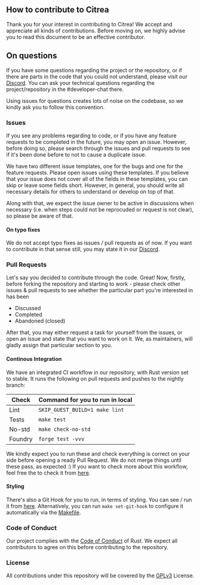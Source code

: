 ## How to contribute to Citrea

Thank you for your interest in contributing to Citrea! We accept and appreciate all kinds of contributions. Before moving on, we highly advise you to read this document to be an effective contributor.

## On questions

If you have some questions regarding the project or the repository, or if there are parts in the code that you could not understand, please visit our [Discord](https://discord.citrea.xyz). You can ask your technical questions regarding the project/repository in the #developer-chat there.

Using issues for questions creates lots of noise on the codebase, so we kindly ask you to follow this convention.

### Issues

If you see any problems regarding to code, or if you have any feature requests to be completed in the future, you may open an issue. However, before doing so, please search through the issues and pull requests to see if it's been done before to not to cause a duplicate issue.

We have two different issue templates, one for the bugs and one for the feature requests. Please open issues using these templates. If you believe that your issue does not cover all of the fields in these templates, you can skip or leave some fields short. However, in general, you should write all necessary details for others to understand or develop on top of that.

Along with that, we expect the issue owner to be active in discussions when necessary (i.e. when steps could not be reprocuded or request is not clear), so please be aware of that.

#### On typo fixes

We do not accept typo fixes as issues / pull requests as of now. If you want to contribute in that sense still, you may state it in our [Discord](https://discord.citrea.xyz).

### Pull Requests

Let's say you decided to contribute through the code. Great! Now, firstly, before forking the repository and starting to work - please check other issues & pull requests to see whether the particular part you're interested in has been

- Discussed
- Completed
- Abandoned (closed)

After that, you may either request a task for yourself from the issues, or open an issue and state that you want to work on it. We, as maintainers, will gladly assign that particular section to you.

#### Continous Integration

We have an integrated CI workflow in our repository, with Rust version set to stable. It runs the following on pull requests and pushes to the nightly branch:

| Check   | Command for you to run in local |
| ------- | ------------------------------- |
| Lint    | `SKIP_GUEST_BUILD=1 make lint`  |
| Tests   | `make test`                     |
| No-std  | `make check-no-std`             |
| Foundry | `forge test -vvv`               |

We kindly expect you to run these and check everything is correct on your side before opening a ready Pull Request. We do not merge things until these pass, as expected :) If you want to check more about this workflow, feel free the to check it from [here](https://github.com/chainwayxyz/citrea/blob/nightly/.github/workflows/checks.yml).

#### Styling

There's also a Git Hook for you to run, in terms of styling. You can see / run it from [here](https://github.com/chainwayxyz/citrea/blob/nightly/.githooks/pre-commit).
Alternatively, you can run `make set-git-hook` to configure it automatically via the [Makefile](https://github.com/chainwayxyz/citrea/blob/585c84a921ba0e896f449a203d199d5bac34050d/Makefile#L72).

### Code of Conduct

Our project complies with the [Code of Conduct](https://www.rust-lang.org/policies/code-of-conduct) of Rust. We expect all contributors to agree on this before contributing to the repository.

### License

All contributions under this repository will be covered by the [GPLv3](https://github.com/chainwayxyz/citrea/blob/nightly/COPYING) License.
